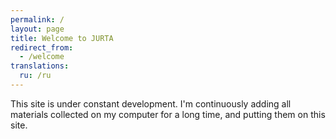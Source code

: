 ```yaml
---
permalink: /
layout: page
title: Welcome to JURTA
redirect_from:
  - /welcome
translations:
  ru: /ru
---
```

This site is under constant development.  I'm continuously adding all
materials collected on my computer for a long time, and putting them on
this site.
